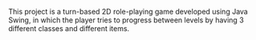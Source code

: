 This project is a turn-based 2D role-playing game developed using Java Swing, in which the player tries to progress between levels by having 3 different classes and different items.
